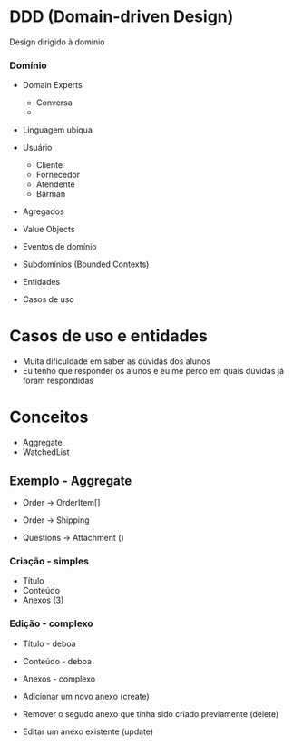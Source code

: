 # DDD (Domain-driven Design)

Design dirigido à domínio

### Domínio

- Domain Experts
  - Conversa
  - 
- Linguagem ubíqua

- Usuário
  - Cliente
  - Fornecedor
  - Atendente
  - Barman

- Agregados
- Value Objects
- Eventos de domínio
- Subdomínios (Bounded Contexts)
- Entidades
- Casos de uso

# Casos de uso e entidades

- Muita dificuldade em saber as dúvidas dos alunos
- Eu tenho que responder os alunos e eu me perco em quais dúvidas já foram respondidas


# Conceitos

- Aggregate
- WatchedList

## Exemplo - Aggregate

- Order -> OrderItem[]
- Order -> Shipping

- Questions -> Attachment ()

### Criação - simples

- Título
- Conteúdo
- Anexos (3)

### Edição - complexo

- Título - deboa
- Conteúdo - deboa
- Anexos - complexo

- Adicionar um novo anexo (create)
- Remover o segudo anexo que tinha sido criado previamente (delete)
- Editar um anexo existente (update)